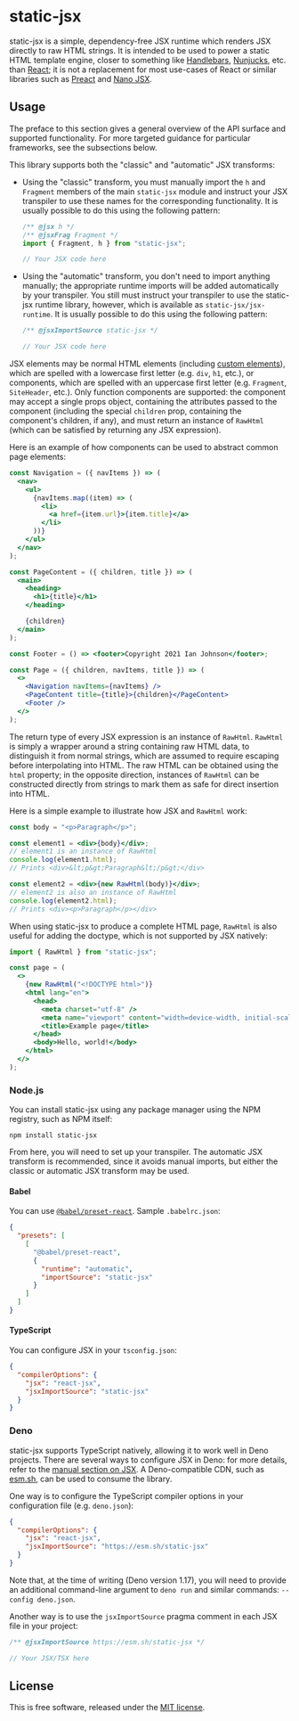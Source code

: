 # static-jsx

static-jsx is a simple, dependency-free JSX runtime which renders JSX directly
to raw HTML strings. It is intended to be used to power a static HTML template
engine, closer to something like [Handlebars](https://handlebarsjs.com/),
[Nunjucks](https://mozilla.github.io/nunjucks/), etc. than
[React](https://reactjs.org/); it is not a replacement for most use-cases of
React or similar libraries such as [Preact](https://preactjs.com/) and
[Nano JSX](https://nanojsx.github.io/).

## Usage

The preface to this section gives a general overview of the API surface and
supported functionality. For more targeted guidance for particular frameworks,
see the subsections below.

This library supports both the "classic" and "automatic" JSX transforms:

- Using the "classic" transform, you must manually import the `h` and `Fragment`
  members of the main `static-jsx` module and instruct your JSX transpiler to
  use these names for the corresponding functionality. It is usually possible to
  do this using the following pattern:

  ```jsx
  /** @jsx h */
  /** @jsxFrag Fragment */
  import { Fragment, h } from "static-jsx";

  // Your JSX code here
  ```

- Using the "automatic" transform, you don't need to import anything manually;
  the appropriate runtime imports will be added automatically by your
  transpiler. You still must instruct your transpiler to use the static-jsx
  runtime library, however, which is available as `static-jsx/jsx-runtime`. It
  is usually possible to do this using the following pattern:

  ```jsx
  /** @jsxImportSource static-jsx */

  // Your JSX code here
  ```

JSX elements may be normal HTML elements (including
[custom elements](https://developer.mozilla.org/en-US/docs/Web/Web_Components/Using_custom_elements)),
which are spelled with a lowercase first letter (e.g. `div`, `h1`, etc.), or
components, which are spelled with an uppercase first letter (e.g. `Fragment`,
`SiteHeader`, etc.). Only function components are supported: the component may
accept a single props object, containing the attributes passed to the component
(including the special `children` prop, containing the component's children, if
any), and must return an instance of `RawHtml` (which can be satisfied by
returning any JSX expression).

Here is an example of how components can be used to abstract common page
elements:

```jsx
const Navigation = ({ navItems }) => (
  <nav>
    <ul>
      {navItems.map((item) => (
        <li>
          <a href={item.url}>{item.title}</a>
        </li>
      ))}
    </ul>
  </nav>
);

const PageContent = ({ children, title }) => (
  <main>
    <heading>
      <h1>{title}</h1>
    </heading>

    {children}
  </main>
);

const Footer = () => <footer>Copyright 2021 Ian Johnson</footer>;

const Page = ({ children, navItems, title }) => (
  <>
    <Navigation navItems={navItems} />
    <PageContent title={title}>{children}</PageContent>
    <Footer />
  </>
);
```

The return type of every JSX expression is an instance of `RawHtml`. `RawHtml`
is simply a wrapper around a string containing raw HTML data, to distinguish it
from normal strings, which are assumed to require escaping before interpolating
into HTML. The raw HTML can be obtained using the `html` property; in the
opposite direction, instances of `RawHtml` can be constructed directly from
strings to mark them as safe for direct insertion into HTML.

Here is a simple example to illustrate how JSX and `RawHtml` work:

```jsx
const body = "<p>Paragraph</p>";

const element1 = <div>{body}</div>;
// element1 is an instance of RawHtml
console.log(element1.html);
// Prints <div>&lt;p&gt;Paragraph&lt;/p&gt;</div>

const element2 = <div>{new RawHtml(body)}</div>;
// element2 is also an instance of RawHtml
console.log(element2.html);
// Prints <div><p>Paragraph</p></div>
```

When using static-jsx to produce a complete HTML page, `RawHtml` is also useful
for adding the doctype, which is not supported by JSX natively:

```jsx
import { RawHtml } from "static-jsx";

const page = (
  <>
    {new RawHtml("<!DOCTYPE html>")}
    <html lang="en">
      <head>
        <meta charset="utf-8" />
        <meta name="viewport" content="width=device-width, initial-scale=1" />
        <title>Example page</title>
      </head>
      <body>Hello, world!</body>
    </html>
  </>
);
```

### Node.js

You can install static-jsx using any package manager using the NPM registry,
such as NPM itself:

```shell
npm install static-jsx
```

From here, you will need to set up your transpiler. The automatic JSX transform
is recommended, since it avoids manual imports, but either the classic or
automatic JSX transform may be used.

#### Babel

You can use
[`@babel/preset-react`](https://babeljs.io/docs/en/babel-preset-react). Sample
`.babelrc.json`:

```json
{
  "presets": [
    [
      "@babel/preset-react",
      {
        "runtime": "automatic",
        "importSource": "static-jsx"
      }
    ]
  ]
}
```

#### TypeScript

You can configure JSX in your `tsconfig.json`:

```json
{
  "compilerOptions": {
    "jsx": "react-jsx",
    "jsxImportSource": "static-jsx"
  }
}
```

### Deno

static-jsx supports TypeScript natively, allowing it to work well in Deno
projects. There are several ways to configure JSX in Deno: for more details,
refer to the [manual section on JSX](https://deno.land/manual/jsx_dom/jsx). A
Deno-compatible CDN, such as [esm.sh](https://esm.sh), can be used to consume
the library.

One way is to configure the TypeScript compiler options in your configuration
file (e.g. `deno.json`):

```json
{
  "compilerOptions": {
    "jsx": "react-jsx",
    "jsxImportSource": "https://esm.sh/static-jsx"
  }
}
```

Note that, at the time of writing (Deno version 1.17), you will need to provide
an additional command-line argument to `deno run` and similar commands:
`--config deno.json`.

Another way is to use the `jsxImportSource` pragma comment in each JSX file in
your project:

```jsx
/** @jsxImportSource https://esm.sh/static-jsx */

// Your JSX/TSX here
```

## License

This is free software, released under the
[MIT license](https://opensource.org/licenses/MIT).
